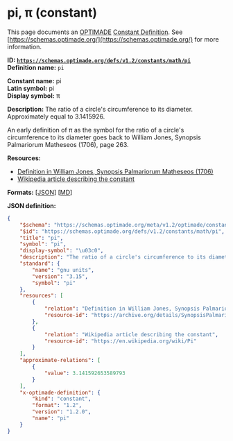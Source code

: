 # pi, π (constant)

This page documents an [OPTIMADE](https://www.optimade.org/) [Constant Definition](https://schemas.optimade.org/#definitions). See [https://schemas.optimade.org/](https://schemas.optimade.org/) for more information.

**ID: [`https://schemas.optimade.org/defs/v1.2/constants/math/pi`](https://schemas.optimade.org/defs/v1.2/constants/math/pi)**  
**Definition name:** `pi`

**Constant name:** pi  
**Latin symbol:** pi  
**Display symbol:** π  
  
**Description:** The ratio of a circle's circumference to its diameter. Approximately equal to 3.1415926.

An early definition of π as the symbol for the ratio of a circle's circumference to its diameter goes back to William Jones, Synopsis Palmariorum Matheseos (1706), page 263.

**Resources:**

- [Definition in William Jones, Synopsis Palmariorum Matheseos (1706)](https://archive.org/details/SynopsisPalmariorumMatheseosOrANewIntroductionToTheMathematics/page/n283/)
- [Wikipedia article describing the constant](https://en.wikipedia.org/wiki/Pi)


**Formats:** [[JSON](pi.json)] [[MD](pi.md)]

**JSON definition:**

``` json
{
    "$schema": "https://schemas.optimade.org/meta/v1.2/optimade/constant_definition.md",
    "$id": "https://schemas.optimade.org/defs/v1.2/constants/math/pi",
    "title": "pi",
    "symbol": "pi",
    "display-symbol": "\u03c0",
    "description": "The ratio of a circle's circumference to its diameter. Approximately equal to 3.1415926.\n\nAn early definition of \u03c0 as the symbol for the ratio of a circle's circumference to its diameter goes back to William Jones, Synopsis Palmariorum Matheseos (1706), page 263.",
    "standard": {
        "name": "gnu units",
        "version": "3.15",
        "symbol": "pi"
    },
    "resources": [
        {
            "relation": "Definition in William Jones, Synopsis Palmariorum Matheseos (1706)",
            "resource-id": "https://archive.org/details/SynopsisPalmariorumMatheseosOrANewIntroductionToTheMathematics/page/n283/"
        },
        {
            "relation": "Wikipedia article describing the constant",
            "resource-id": "https://en.wikipedia.org/wiki/Pi"
        }
    ],
    "approximate-relations": [
        {
            "value": 3.141592653589793
        }
    ],
    "x-optimade-definition": {
        "kind": "constant",
        "format": "1.2",
        "version": "1.2.0",
        "name": "pi"
    }
}
```